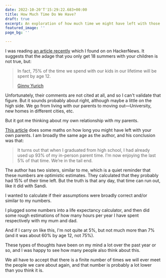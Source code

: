```yaml
---
date: 2022-10-20'T'15:29:22.683+00:00
title: How Much Time Do We Have?
draft: true
excerpt: An exploration of how much time we might have left with those we love.
featured_image: ''
page_bg: ''

---
```

I was reading [an article recently](https://www.1000hoursoutside.com/blog/time-with-kids-before-age-12) which I found on on HackerNews. It suggests that the adage that you only get 18 summers with your children is not true, but:

> In fact, 75% of the time we spend with our kids in our lifetime will be spent by age 12.
>
> [Ginny Yurich](https://www.1000hoursoutside.com/blog?author=5f0097c8d69fb34bbd521794)

Unfortunately, their comments are not cited at all, and so I can't validate that figure. But it sounds probably about right, although maybe a little on the high side. We go from living with our parents to moving out—University, new homes in different cities, etc.

But it got me thinking about my own relationship with my parents.

[This article](https://waitbutwhy.com/2015/12/the-tail-end.html) does some maths on how long you might have left with your own parents. I am broadly the same age as the author, and his conclusion was that:

> It turns out that when I graduated from high school, I had already used up 93% of my in-person parent time. I’m now enjoying the last 5% of that time. We’re in the tail end.

The author has two sisters, similar to me, which is a quiet reminder that these numbers are optimistic estimates. They calculated that they probably had 15% of their time left. But the truth is that any day, that time can run out, like it did with Sandi.

I wanted to calculate if their assumptions were broadly correct and/or similar to my numbers.

I plugged some numbers into a life expectancy calculator, and then did some rough estimations of how many hours per year I have spent respectively with my mum and dad.

And if I carry on like this, I'm not quite at 5%, but not much more than 7% (and it was about 60% by age 12, not 75%).

These types of thoughts have been on my mind a lot over the past year or so, and I was happy to see how many people also think about this.

We all have to accept that there is a finite number of times we will ever meet the people we care about again, and that number is probably a lot lower than you think it is.